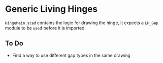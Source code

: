 Generic Living Hinges
=====================

```HingeMain.scad``` contains the logic for drawing the hinge, it expects a ```LH_Gap``` module to be ```use```d before it is imported.

To Do
-----

* Find a way to use different gap types in the same drawing
